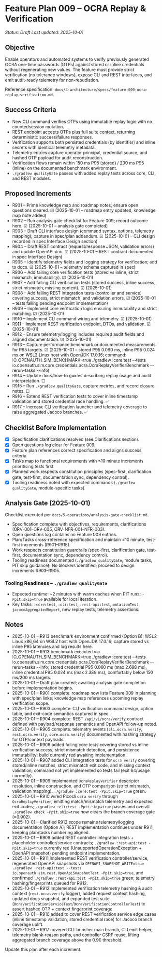 # Feature Plan 009 – OCRA Replay & Verification

_Status: Draft_
_Last updated: 2025-10-01_

## Objective
Enable operators and automated systems to verify previously generated OCRA one-time passwords (OTPs) against stored or inline credentials without regenerating new values. The feature must provide strict verification (no tolerance windows), expose CLI and REST interfaces, and emit audit-ready telemetry for non-repudiation.

Reference specification: `docs/4-architecture/specs/feature-009-ocra-replay-verification.md`.

## Success Criteria
- New CLI command verifies OTPs using immutable replay logic with no counter/session mutation.
- REST endpoint accepts OTPs plus full suite context, returning deterministic success/failure responses.
- Verification supports both persisted credentials (by identifier) and inline secrets with identical telemetry metadata.
- Telemetry entries capture operator principal, credential source, and hashed OTP payload for audit reconstruction.
- Verification flows remain within 150 ms P95 (stored) / 200 ms P95 (inline) on the documented benchmark environment.
- `./gradlew qualityGate` passes with added replay tests across core, CLI, and REST modules.

## Proposed Increments
- R901 – Prime knowledge map and roadmap notes; ensure open questions cleared. ☑ (2025-10-01 – roadmap entry updated, knowledge map note added)
- R902 – Run analysis gate checklist for Feature 009; record outcome here. ☑ (2025-10-01 – analysis gate completed)
- R903 – Draft CLI interface design (command syntax, options, telemetry mapping); capture in spec/plan addendum. ☑ (2025-10-01 – CLI design recorded in spec Interface Design section)
- R904 – Draft REST contract (request/response JSON, validation errors) and update OpenAPI doc. ☑ (2025-10-01 – REST contract documented in spec Interface Design)
- R905 – Identify telemetry fields and logging strategy for verification; add to docs. ☑ (2025-10-01 – telemetry schema captured in spec)
- R906 – Add failing core verification tests (stored vs inline, strict mismatch, immutability). ☑ (2025-10-01)
- R907 – Add failing CLI verification tests (stored success, inline success, strict mismatch, missing context). ☑ (2025-10-01)
- R908 – Add failing REST integration tests (controller and service) covering success, strict mismatch, and validation errors. ☑ (2025-10-01 – tests failing pending endpoint implementation)
- R909 – Implement core verification logic ensuring immutability and strict matching. ☑ (2025-10-01)
- R910 – Implement CLI command wiring and telemetry. ☑ (2025-10-01)
- R911 – Implement REST verification endpoint, DTOs, and validation. ☑ (2025-10-01)
- R912 – Ensure telemetry/logging includes required audit fields and aligned documentation. ☑ (2025-10-01)
- R913 – Capture performance benchmark or documented measurements for P95 targets. ☑ (2025-10-01 – stored P95 0.060 ms, inline P95 0.024 ms on WSL2 Linux host with OpenJDK 17.0.16; command: IO_OPENAUTH_SIM_BENCHMARK=true ./gradlew :core:test --tests io.openauth.sim.core.credentials.ocra.OcraReplayVerifierBenchmark --rerun-tasks --info)
- R914 – Update docs/how-to guides describing replay usage and audit interpretation. ☐
- R915 – Run `./gradlew qualityGate`, capture metrics, and record closure notes. ☐
- R916 – Extend REST verification tests to cover inline timestamp validation and stored credential race handling. ✅
- R917 – Increase CLI verification launcher and telemetry coverage to raise aggregated Jacoco branches. ✅

## Checklist Before Implementation
- [x] Specification clarifications resolved (see Clarifications section).
- [x] Open questions log clear for Feature 009.
- [x] Feature plan references correct specification and aligns success criteria.
- [x] Tasks map to functional requirements with ≤10 minute increments prioritising tests first.
- [x] Planned work respects constitution principles (spec-first, clarification gate, test-first, documentation sync, dependency control).
- [x] Tooling readiness noted with expected commands (`./gradlew qualityGate`, module-specific tasks).

## Analysis Gate (2025-10-01)
Checklist executed per `docs/5-operations/analysis-gate-checklist.md`.

- Specification complete with objectives, requirements, clarifications (ORV-001–ORV-005, ORV-NFR-001–NFR-003).
- Open questions log contains no Feature 009 entries.
- Plan/Tasks cross-reference specification and maintain ≤10 minute, test-first increments (R901–R915).
- Work respects constitution guardrails (spec-first, clarification gate, test-first, documentation sync, dependency control).
- Tooling readiness documented (`./gradlew qualityGate`, module tasks, PIT skip guidance).
No blockers identified; proceed to design increments R903–R905.

### Tooling Readiness – `./gradlew qualityGate`
- Expected runtime: ~2 minutes with warm caches when PIT runs; `-Ppit.skip=true` available for local iteration.
- Key tasks: `:core:test`, `:cli:test`, `:rest-api:test`, `mutationTest`, `jacocoAggregatedReport`, new replay tests, telemetry assertions.

## Notes
- 2025-10-01 – R913 benchmark environment confirmed (Option B): WSL2 Linux x86_64 on WSL2 host with OpenJDK 17.0.16; capture stored vs inline P95 latencies and log results here.
- 2025-10-01 – R913 benchmark executed via IO_OPENAUTH_SIM_BENCHMARK=true ./gradlew :core:test --tests io.openauth.sim.core.credentials.ocra.OcraReplayVerifierBenchmark --rerun-tasks --info; stored credential P95 0.060 ms (max 2.698 ms), inline credential P95 0.024 ms (max 2.389 ms), comfortably below 150 ms/200 ms targets.
- 2025-10-01 – Draft plan created; awaiting analysis gate completion before implementation begins.
- 2025-10-01 – R901 complete: roadmap now lists Feature 009 in planning with spec/plan links; knowledge map references upcoming replay verification scope.
- 2025-10-01 – R903 complete: CLI verification command design, option table, and exit-code semantics captured in spec.
- 2025-10-01 – R904 complete: REST `/api/v1/ocra/verify` contract defined with payload/response semantics and OpenAPI follow-up noted.
- 2025-10-01 – R905 complete: telemetry events (`cli.ocra.verify`, `rest.ocra.verify`, `core.ocra.verify`) documented with hashing strategy for OTP/context payloads.
- 2025-10-01 – R906 added failing core tests covering stored vs inline verification success, strict mismatch detection, and persistence immutability; build currently red awaiting implementation.
- 2025-10-01 – R907 added CLI integration tests for `ocra verify` covering stored/inline matches, strict mismatch exit code, and missing context validation; command not yet implemented so tests fail (exit 64/usage currently).
- 2025-10-01 – R909 implemented `OcraReplayVerifier` descriptor resolution, inline construction, and OTP comparison (strict mismatch, validation mapping). `./gradlew :core:test -Ppit.skip=true` green.
- 2025-10-01 – R910 wired Picocli `ocra verify` through `OcraReplayVerifier`, emitting match/mismatch telemetry and expected exit codes; `./gradlew :cli:test -Ppit.skip=true` passes and overall `./gradlew check -Ppit.skip=true` now clears the branch coverage gate (≈0.902).
- 2025-10-01 – Clarified R912 scope remains telemetry/logging documentation (Option A); REST implementation continues under R911, keeping plan/tasks numbering aligned.
- 2025-10-01 – R908 added REST controller integration tests + placeholder controller/service contracts; `./gradlew :rest-api:test -Ppit.skip=true` currently red (UnsupportedOperationException + OpenAPI snapshot) pending endpoint implementation.
- 2025-10-01 – R911 implemented REST verification controller/service, regenerated OpenAPI snapshots via `OPENAPI_SNAPSHOT_WRITE=true ./gradlew :rest-api:test --tests io.openauth.sim.rest.OpenApiSnapshotTest -Ppit.skip=true`, and confirmed `./gradlew :rest-api:test -Ppit.skip=true` green; telemetry hashing/fingerprints queued for R912.
- 2025-10-01 – R912 implemented verification telemetry hashing & audit context (`rest.ocra.verify` logger), added request context hashing, updated docs snapshot, and expanded test suite (`OcraVerificationServiceTest`/`OcraVerificationControllerTest`) to assert hashed OTP + context fingerprint coverage.
- 2025-10-01 – R916 added to cover REST verification service edge cases (inline timestamp validation, stored credential race) for Jacoco branch coverage uplift.
- 2025-10-01 – R917 covered CLI launcher main branch, CLI emit helper, telemetry blank-reason paths, and controller CSRF reuse, lifting aggregated branch coverage above the 0.90 threshold.

Update this plan after each increment.
